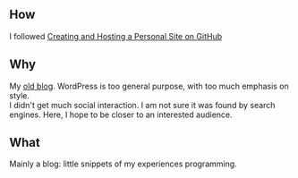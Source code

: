 How
---

I followed [Creating and Hosting a Personal Site on GitHub](http://jmcglone.com/guides/github-pages/)

Why
---

My [old blog](https://plashless.wordpress.com/).   WordPress is too general purpose, with too much emphasis on style.  
I didn't get much social interaction.  I am not sure it was found by search engines.
Here, I hope to be closer to an interested audience.

What
---

Mainly a blog: little snippets of my experiences programming.
